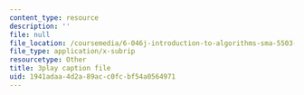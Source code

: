 ```yaml
---
content_type: resource
description: ''
file: null
file_location: /coursemedia/6-046j-introduction-to-algorithms-sma-5503-fall-2005/1941adaa4d2a89acc0fcbf54a0564971_RHyGlha7bjE.srt
file_type: application/x-subrip
resourcetype: Other
title: 3play caption file
uid: 1941adaa-4d2a-89ac-c0fc-bf54a0564971
---
```

